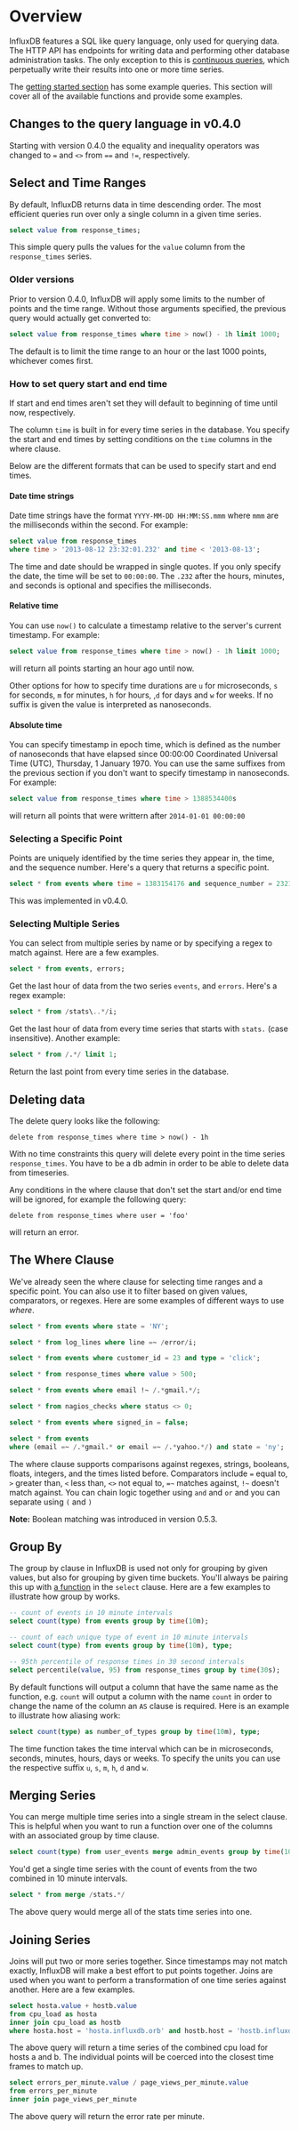 # Overview

InfluxDB features a SQL like query language, only used for querying data. The HTTP API has endpoints for writing data and performing other database administration tasks. The only exception to this is [continuous queries](/docs/query_language/continuous_queries.html), which perpetually write their results into one or more time series.

The [getting started section](/docs) has some example queries. This section will cover all of the available functions and provide some examples.

## Changes to the query language in v0.4.0

Starting with version 0.4.0 the equality and inequality operators was
changed to `=` and `<>` from `==` and `!=`, respectively.

## Select and Time Ranges

By default, InfluxDB returns data in time descending order. The most efficient queries run over only a single column in a given time series.

```sql
select value from response_times;
```

This simple query pulls the values for the `value` column from the `response_times` series.

### Older versions

Prior to version 0.4.0, InfluxDB will apply some limits to the number of points and the time range. Without those arguments specified, the previous query would actually get converted to:

```sql
select value from response_times where time > now() - 1h limit 1000;
```

The default is to limit the time range to an hour or the last 1000 points, whichever comes first.

### How to set query start and end time

If start and end times aren't set they will default to beginning of
time until now, respectively.

The column `time` is built in for every time series in the
database. You specify the start and end times by setting conditions on
the `time` columns in the where clause.

Below are the different formats that can be used to specify start and
end times.

#### Date time strings

Date time strings have the format `YYYY-MM-DD HH:MM:SS.mmm` where
`mmm` are the milliseconds within the second. For example:

```sql
select value from response_times
where time > '2013-08-12 23:32:01.232' and time < '2013-08-13';
```

The time and date should be wrapped in single quotes. If you only
specify the date, the time will be set to `00:00:00`. The `.232` after
the hours, minutes, and seconds is optional and specifies the
milliseconds.

#### Relative time

You can use `now()` to calculate a timestamp relative to the server's
current timestamp. For example:

```sql
select value from response_times where time > now() - 1h limit 1000;
```

will return all points starting an hour ago until now.

Other options for how to specify time durations are `u` for
microseconds, `s` for seconds, `m` for minutes, `h` for hours, ,`d`
for days and `w` for weeks. If no suffix is given the value is
interpreted as nanoseconds.

#### Absolute time

You can specify timestamp in epoch time, which is defined as the
number of nanoseconds that have elapsed since 00:00:00 Coordinated
Universal Time (UTC), Thursday, 1 January 1970. You can use the same
suffixes from the previous section if you don't want to specify
timestamp in nanoseconds. For example:

```sql
select value from response_times where time > 1388534400s
```

will return all points that were writtern after `2014-01-01 00:00:00`

### Selecting a Specific Point

Points are uniquely identified by the time series they appear in, the time, and the sequence number. Here's a query that returns a specific point.

```sql
select * from events where time = 1383154176 and sequence_number = 2321;
```

This was implemented in v0.4.0.

### Selecting Multiple Series

You can select from multiple series by name or by specifying a regex to match against. Here are a few examples.

```sql
select * from events, errors;
```

Get the last hour of data from the two series `events`, and `errors`. Here's a regex example:

```sql
select * from /stats\..*/i;
```

Get the last hour of data from every time series that starts with `stats.` (case insensitive). Another example:

```sql
select * from /.*/ limit 1;
```

Return the last point from every time series in the database.

## Deleting data

The delete query looks like the following:

`delete from response_times where time > now() - 1h`

With no time constraints this query will delete every point in the
time series `response_times`. You have to be a db admin in order to be
able to delete data from timeseries.

Any conditions in the where clause that don't set the start and/or end
time will be ignored, for example the following query:

`delete from response_times where user = 'foo'`

will return an error.

## The Where Clause

We've already seen the where clause for selecting time ranges and a specific point. You can also use it to filter based on given values, comparators, or regexes. Here are some examples of different ways to use *where*.

```sql
select * from events where state = 'NY';

select * from log_lines where line =~ /error/i;

select * from events where customer_id = 23 and type = 'click';

select * from response_times where value > 500;

select * from events where email !~ /.*gmail.*/;

select * from nagios_checks where status <> 0;

select * from events where signed_in = false;

select * from events 
where (email =~ /.*gmail.* or email =~ /.*yahoo.*/) and state = 'ny';
```

The where clause supports comparisons against regexes, strings, booleans, floats, integers, and the times listed before. Comparators include `=` equal to, `>` greater than, `<` less than, `<>` not equal to, `=~` matches against, `!~` doesn't match against. You can chain logic together using `and` and `or` and you can separate using `(` and `)`

**Note:** Boolean matching was introduced in version 0.5.3.

## Group By

The group by clause in InfluxDB is used not only for grouping by given values, but also for grouping by given time buckets. You'll always be pairing this up with [a function](/docs/query_language/functions.html) in the `select` clause. Here are a few examples to illustrate how group by works.

```sql
-- count of events in 10 minute intervals
select count(type) from events group by time(10m);

-- count of each unique type of event in 10 minute intervals
select count(type) from events group by time(10m), type;

-- 95th percentile of response times in 30 second intervals
select percentile(value, 95) from response_times group by time(30s);
```

By default functions will output a column that have the same name as the function, e.g. `count` will output a column with the name `count` in order to change the name of the column an `AS` clause is required. Here is an example to illustrate how aliasing work:

```sql
select count(type) as number_of_types group by time(10m), type;
```

The time function takes the time interval which can be in
microseconds, seconds, minutes, hours, days or weeks. To specify the
units you can use the respective suffix `u`, `s`, `m`, `h`, `d` and `w`.

## Merging Series

You can merge multiple time series into a single stream in the select clause. This is helpful when you want to run a function over one of the columns with an associated group by time clause.

```sql
select count(type) from user_events merge admin_events group by time(10m)
```

You'd get a single time series with the count of events from the two combined in 10 minute intervals.

```sql
select * from merge /stats.*/
```

The above query would merge all of the stats time series into one.

## Joining Series

Joins will put two or more series together. Since timestamps may not match exactly, InfluxDB will make a best effort to put points together. Joins are used when you want to perform a transformation of one time series against another. Here are a few examples.

```sql
select hosta.value + hostb.value 
from cpu_load as hosta 
inner join cpu_load as hostb 
where hosta.host = 'hosta.influxdb.orb' and hostb.host = 'hostb.influxdb.org';
```

The above query will return a time series of the combined cpu load for hosts a and b. The individual points will be coerced into the closest time frames to match up.

```sql
select errors_per_minute.value / page_views_per_minute.value 
from errors_per_minute 
inner join page_views_per_minute 
```

The above query will return the error rate per minute.
